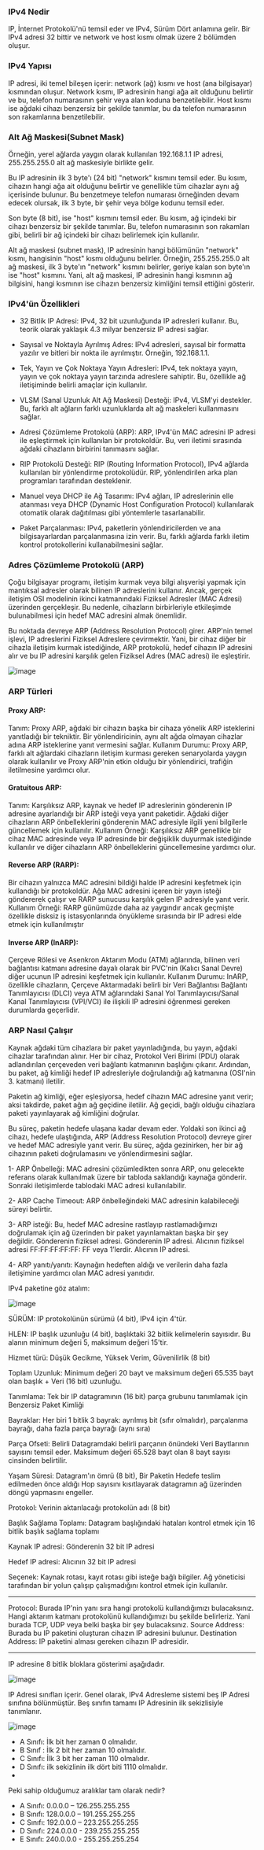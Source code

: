 ### IPv4 Nedir
IP, İnternet Protokolü'nü temsil eder ve IPv4, Sürüm Dört anlamına gelir. Bir IPv4 adresi 32 bittir ve network ve host kısmı olmak üzere 2 bölümden oluşur.

### IPv4 Yapısı
IP adresi, iki temel bileşen içerir: network (ağ) kısmı ve host (ana bilgisayar) kısmından oluşur. Network kısmı, IP adresinin hangi ağa ait olduğunu belirtir ve bu, telefon numarasının şehir veya alan koduna benzetilebilir. Host kısmı ise ağdaki cihazı benzersiz bir şekilde tanımlar, bu da telefon numarasının son rakamlarına benzetilebilir.

### Alt Ağ Maskesi(Subnet Mask)
Örneğin, yerel ağlarda yaygın olarak kullanılan 192.168.1.1 IP adresi, 255.255.255.0 alt ağ maskesiyle birlikte gelir.

Bu IP adresinin ilk 3 byte'ı (24 bit) "network" kısmını temsil eder. Bu kısım, cihazın hangi ağa ait olduğunu belirtir ve genellikle tüm cihazlar aynı ağ içerisinde bulunur. Bu benzetmeye telefon numarası örneğinden devam edecek olursak, ilk 3 byte, bir şehir veya bölge kodunu temsil eder.

Son byte (8 bit), ise "host" kısmını temsil eder. Bu kısım, ağ içindeki bir cihazı benzersiz bir şekilde tanımlar. Bu, telefon numarasının son rakamları gibi, belirli bir ağ içindeki bir cihazı belirlemek için kullanılır.

Alt ağ maskesi (subnet mask), IP adresinin hangi bölümünün "network" kısmı, hangisinin "host" kısmı olduğunu belirler. Örneğin, 255.255.255.0 alt ağ maskesi, ilk 3 byte'ın "network" kısmını belirler, geriye kalan son byte'ın ise "host" kısmını. Yani, alt ağ maskesi, IP adresinin hangi kısmının ağ bilgisini, hangi kısmının ise cihazın benzersiz kimliğini temsil ettiğini gösterir.

### IPv4'ün Özellikleri
* 32 Bitlik IP Adresi: IPv4, 32 bit uzunluğunda IP adresleri kullanır. Bu, teorik olarak yaklaşık 4.3 milyar benzersiz IP adresi sağlar.
 
* Sayısal ve Noktayla Ayrılmış Adres: IPv4 adresleri, sayısal bir formatta yazılır ve bitleri bir nokta ile ayrılmıştır. Örneğin, 192.168.1.1.
  
* Tek, Yayın ve Çok Noktaya Yayın Adresleri: IPv4, tek noktaya yayın, yayın ve çok noktaya yayın tarzında adreslere sahiptir. Bu, özellikle ağ iletişiminde belirli amaçlar için kullanılır.
  
* VLSM (Sanal Uzunluk Alt Ağ Maskesi) Desteği: IPv4, VLSM'yi destekler. Bu, farklı alt ağların farklı uzunluklarda alt ağ maskeleri kullanmasını sağlar.

* Adresi Çözümleme Protokolü (ARP): ARP, IPv4'ün MAC adresini IP adresi ile eşleştirmek için kullanılan bir protokoldür. Bu, veri iletimi sırasında ağdaki cihazların birbirini tanımasını sağlar.

* RIP Protokolü Desteği: RIP (Routing Information Protocol), IPv4 ağlarda kullanılan bir yönlendirme protokolüdür. RIP, yönlendirilen arka plan programları tarafından desteklenir.
  
* Manuel veya DHCP ile Ağ Tasarımı: IPv4 ağları, IP adreslerinin elle atanması veya DHCP (Dynamic Host Configuration Protocol) kullanılarak otomatik olarak dağıtılması gibi yöntemlerle tasarlanabilir.
  
* Paket Parçalanması: IPv4, paketlerin yönlendiricilerden ve ana bilgisayarlardan parçalanmasına izin verir. Bu, farklı ağlarda farklı iletim kontrol protokollerini kullanabilmesini sağlar.

### Adres Çözümleme Protokolü (ARP)
Çoğu bilgisayar programı, iletişim kurmak veya bilgi alışverişi yapmak için mantıksal adresler olarak bilinen IP adreslerini kullanır. Ancak, gerçek iletişim OSI modelinin ikinci katmanındaki Fiziksel Adresler (MAC Adresi) üzerinden gerçekleşir. Bu nedenle, cihazların birbirleriyle etkileşimde bulunabilmesi için hedef MAC adresini almak önemlidir.

Bu noktada devreye ARP (Address Resolution Protocol) girer. ARP'nin temel işlevi, IP adreslerini Fiziksel Adreslere çevirmektir. Yani, bir cihaz diğer bir cihazla iletişim kurmak istediğinde, ARP protokolü, hedef cihazın IP adresini alır ve bu IP adresini karşılık gelen Fiziksel Adres (MAC adresi) ile eşleştirir.

![image](https://github.com/sumeyyaakbulut/IP/assets/62395974/4ea9fe2b-3cd5-42bf-98a2-585cd03d79e7)

### ARP Türleri

#### Proxy ARP:
Tanım: Proxy ARP, ağdaki bir cihazın başka bir cihaza yönelik ARP isteklerini yanıtladığı bir tekniktir. Bir yönlendiricinin, aynı alt ağda olmayan cihazlar adına ARP isteklerine yanıt vermesini sağlar.
Kullanım Durumu: Proxy ARP, farklı alt ağlardaki cihazların iletişim kurması gereken senaryolarda yaygın olarak kullanılır ve Proxy ARP'nin etkin olduğu bir yönlendirici, trafiğin iletilmesine yardımcı olur.

#### Gratuitous ARP:
Tanım: Karşılıksız ARP, kaynak ve hedef IP adreslerinin gönderenin IP adresine ayarlandığı bir ARP isteği veya yanıt paketidir. Ağdaki diğer cihazların ARP önbelleklerini gönderenin MAC adresiyle ilgili yeni bilgilerle güncellemek için kullanılır.
Kullanım Örneği: Karşılıksız ARP genellikle bir cihaz MAC adresinde veya IP adresinde bir değişiklik duyurmak istediğinde kullanılır ve diğer cihazların ARP önbelleklerini güncellemesine yardımcı olur.

#### Reverse ARP (RARP):
Bir cihazın yalnızca MAC adresini bildiği halde IP adresini keşfetmek için kullandığı bir protokoldür. Ağa MAC adresini içeren bir yayın isteği göndererek çalışır ve RARP sunucusu karşılık gelen IP adresiyle yanıt verir.
Kullanım Örneği: RARP günümüzde daha az yaygındır ancak geçmişte özellikle disksiz iş istasyonlarında önyükleme sırasında bir IP adresi elde etmek için kullanılmıştır

#### Inverse ARP (InARP):
Çerçeve Rölesi ve Asenkron Aktarım Modu (ATM) ağlarında, bilinen veri bağlantısı katmanı adresine dayalı olarak bir PVC'nin (Kalıcı Sanal Devre) diğer ucunun IP adresini keşfetmek için kullanılır.
Kullanım Durumu: InARP, özellikle cihazların, Çerçeve Aktarmadaki belirli bir Veri Bağlantısı Bağlantı Tanımlayıcısı (DLCI) veya ATM ağlarındaki Sanal Yol Tanımlayıcısı/Sanal Kanal Tanımlayıcısı (VPI/VCI) ile ilişkili IP adresini öğrenmesi gereken durumlarda geçerlidir.

### ARP Nasıl Çalışır
Kaynak ağdaki tüm cihazlara bir paket yayınladığında, bu yayın, ağdaki cihazlar tarafından alınır. Her bir cihaz, Protokol Veri Birimi (PDU) olarak adlandırılan çerçeveden veri bağlantı katmanının başlığını çıkarır. Ardından, bu paket, ağ kimliği hedef IP adresleriyle doğrulandığı ağ katmanına (OSI'nin 3. katmanı) iletilir.

Paketin ağ kimliği, eğer eşleşiyorsa, hedef cihazın MAC adresine yanıt verir; aksi takdirde, paket ağın ağ geçidine iletilir. Ağ geçidi, bağlı olduğu cihazlara paketi yayınlayarak ağ kimliğini doğrular.

Bu süreç, paketin hedefe ulaşana kadar devam eder. Yoldaki son ikinci ağ cihazı, hedefe ulaştığında, ARP (Address Resolution Protocol) devreye girer ve hedef MAC adresiyle yanıt verir. Bu süreç, ağda gezinirken, her bir ağ cihazının paketi doğrulamasını ve yönlendirmesini sağlar.

1- ARP Önbelleği: MAC adresini çözümledikten sonra ARP, onu gelecekte referans olarak kullanılmak üzere bir tabloda saklandığı kaynağa gönderir. Sonraki iletişimlerde tablodaki MAC adresi kullanılabilir.

2- ARP Cache Timeout: ARP önbelleğindeki MAC adresinin kalabileceği süreyi belirtir.

3- ARP isteği: Bu, hedef MAC adresine rastlayıp rastlamadığımızı doğrulamak için ağ üzerinden bir paket yayınlamaktan başka bir şey değildir. Gönderenin fiziksel adresi. Gönderenin IP adresi. Alıcının fiziksel adresi FF:FF:FF:FF:FF: FF veya 1’lerdir. Alıcının IP adresi.

4- ARP yanıtı/yanıtı: Kaynağın hedeften aldığı ve verilerin daha fazla iletişimine yardımcı olan MAC adresi yanıtıdır. 


IPv4 paketine göz atalım:

![image](https://github.com/sumeyyaakbulut/IP/assets/62395974/b71354c1-cf45-4c69-924f-a89310d1fa88)

SÜRÜM: IP protokolünün sürümü (4 bit), IPv4 için 4'tür. 

HLEN: IP başlık uzunluğu (4 bit), başlıktaki 32 bitlik kelimelerin sayısıdır. Bu alanın minimum değeri 5, maksimum değeri 15'tir. 

Hizmet türü: Düşük Gecikme, Yüksek Verim, Güvenilirlik (8 bit) 

Toplam Uzunluk: Minimum değeri 20 bayt ve maksimum değeri 65.535 bayt olan başlık + Veri (16 bit) uzunluğu. 

Tanımlama: Tek bir IP datagramının (16 bit) parça grubunu tanımlamak için Benzersiz Paket Kimliği 

Bayraklar: Her biri 1 bitlik 3 bayrak: ayrılmış bit (sıfır olmalıdır), parçalanma bayrağı, daha fazla parça bayrağı (aynı sıra) 

Parça Ofseti: Belirli Datagramdaki belirli parçanın önündeki Veri Baytlarının sayısını temsil eder. Maksimum değeri 65.528 bayt olan 8 bayt sayısı cinsinden belirtilir. 

Yaşam Süresi: Datagram'ın ömrü (8 bit), Bir Paketin Hedefe teslim edilmeden önce aldığı Hop sayısını kısıtlayarak datagramın ağ üzerinden döngü yapmasını engeller.

Protokol: Verinin aktarılacağı protokolün adı (8 bit) 

Başlık Sağlama Toplamı: Datagram başlığındaki hataları kontrol etmek için 16 bitlik başlık sağlama toplamı 

Kaynak IP adresi: Gönderenin 32 bit IP adresi 

Hedef IP adresi: Alıcının 32 bit IP adresi 

Seçenek: Kaynak rotası, kayıt rotası gibi isteğe bağlı bilgiler. Ağ yöneticisi tarafından bir yolun çalışıp çalışmadığını kontrol etmek için kullanılır.

***
Protocol: Burada IP'nin yanı sıra hangi protokolü kullandığımızı bulacaksınız. Hangi aktarım katmanı protokolünü kullandığımızı bu şekilde belirleriz. Yani burada TCP, UDP veya belki başka bir şey bulacaksınız.
Source Address: Burada bu IP paketini oluşturan cihazın IP adresini bulunur.
Destination Address: IP paketini alması gereken cihazın IP adresidir.
***

IP adresine 8 bitlik bloklara gösterimi aşağıdadır.


![image](https://github.com/sumeyyaakbulut/IP/assets/62395974/eeb8350c-81a8-4ec9-aee6-94f63c9ba8ad)

IP Adresi sınıfları içerir. Genel olarak, IPv4 Adresleme sistemi beş IP Adresi sınıfına bölünmüştür. Beş sınıfın tamamı IP Adresinin ilk sekizlisiyle tanımlanır.

![image](https://github.com/sumeyyaakbulut/IP/assets/62395974/c571e003-7623-4fd7-bb81-5c5fac832263)

* A Sınıfı: İlk bit her zaman 0 olmalıdır.
* B Sınıf : İlk 2 bit her zaman 10 olmalıdır.
* C Sınıfı: İlk 3 bit her zaman 110 olmalıdır.
* D Sınıfı: ilk sekizlinin ilk dört biti 1110 olmalıdır.
* 
Peki sahip olduğumuz aralıklar tam olarak nedir?

* A Sınıfı: 0.0.0.0 –   126.255.255.255
* B Sınıfı: 128.0.0.0 – 191.255.255.255
* C Sınıfı: 192.0.0.0 – 223.255.255.255
* D Sınıfı: 224.0.0.0 - 239.255.255.255
* E Sınıfı: 240.0.0.0 - 255.255.255.254

